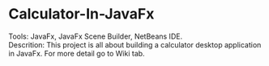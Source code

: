 # Calculator-In-JavaFx
Tools: JavaFx, JavaFx Scene Builder, NetBeans IDE. <br>
Descrition: This project is all about building a calculator desktop application in JavaFx. For more detail go to Wiki tab.
